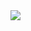 <a href="https://github.com/SpectrumOficial">
    <img src="https://cardivo.vercel.app/api?name=+S+P+E+C+T+R+U+M+-+O+F+C&description=&image=https://i.ibb.co/sCLwMHB/new-image.png&backgroundColor=%23ecf0f1&instagram=@cuenta.spectrum.oficial&whatsapp=Matías_Crypto&pattern=leaf&colorPattern=%23eaeaea" />
</a>
